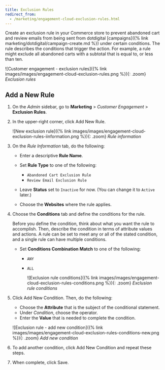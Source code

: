 ```yaml
---
title: Exclusion Rules
redirect_from:
  - /marketing/engagement-cloud-exclusion-rules.html
---
```


Create an exclusion rule in your Commerce store to prevent abandoned cart and review emails from being sent from dotdigital [campaigns]({% link marketing/dotdigital/campaign-create.md %}) under certain conditions. The rule describes the conditions that trigger the action. For example, a rule might exclude all abandoned carts with a subtotal that is equal to, or less than ten.

![Customer engagement - exclusion rules]({% link images/images/engagement-cloud-exclusion-rules.png %}){: .zoom}
_Exclusion rules_

## Add a New Rule

1. On the _Admin_ sidebar, go to **Marketing** > _Customer Engagement_ > **Exclusion Rules**.

1. In the upper-right corner, click <span class="btn">Add New Rule</span>.

    ![New exclusion rule]({% link images/images/engagement-cloud-exclusion-rules-iinformation.png %}){: .zoom}
    _Rule information_

1. On the _Rule Information_ tab, do the following:

   - Enter a descriptive **Rule Name**.
   - Set **Rule Type** to one of the following:

      - `Abandoned Cart Exclusion Rule`
      - `Review Email Exclusion Rule`

   - Leave **Status** set to `Inactive` for now. (You can change it to `Active` later.)

   - Choose the **Websites** where the rule applies.

1. Choose the **Conditions** tab and define the conditions for the rule.

    Before you define the condition, think about what you want the rule to accomplish. Then, describe the condition in terms of attribute values and actions. A rule can be set to meet any or all of the stated condition, and a single rule can have multiple conditions.

   - Set **Conditions Combination Match** to one of the following:

      - `ANY`
      - `ALL`

        ![Exclusion rule conditions]({% link images/images/engagement-cloud-exclusion-rules-conditions.png %}){: .zoom}
        _Exclusion rule conditions_

1. Click <span class="btn">Add New Condition</span>. Then, do the following:

   - Choose the **Attribute** that is the subject of the conditional statement.
   - Under _Condition_, choose the operator.
   - Enter the **Value** that is needed to complete the condition.

    ![Exclusion rule - add new condition]({% link images/images/engagement-cloud-exclusion-rules-conditions-new.png %}){: .zoom}
    _Add new condition_

1. To add another condition, click <span class="btn">Add New Condition</span> and repeat these steps.

1. When complete, click <span class="btn">Save</span>.
